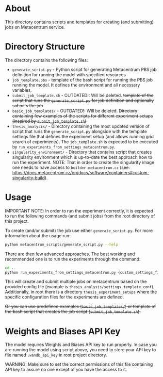 # About
This directory contains scripts and templates for creating
(and submitting) jobs on Metacentrum service.

# Directory Structure
The directory contains the following files:
- `generate_script.py` - Python script for generating Metacentrum PBS job definition for running the model with specified resources
- `job_template.pbs` - template of the bash script for running the PBS job running the model. It defines the environment and all necessary variables.
- `submit_job_template.sh` - OUTDATED!: Will be deleted. ~~template of the script that runs the `generate_script.py` for job definition and optionally submits the job~~
- `basic_job_templates/` - OUTDATED!: Will be deleted. ~~Directory containing few examples of the scripts for different experiment setups (inspired by `submit_job_template.sh`)~~
- `thesis_analysis/` - Directory containing the most updated version of script that runs the `generate_script.py` alongside with the template settings file that defines the experiment setup (and allows running grid search of experiments). The `job_template.sh` is expected to be executed by `run_experiments_from_settings_metacentrum.py`. 
- `singularity_environment/` - Directory that contains script that creates singularity environment which is up-to-date the best approach how to run the experiment. NOTE: That in order to create the singularity image one needs to have access to `builder.metacentrum.cz` (see: https://docs.metacentrum.cz/en/docs/software/containers#custom-singularity-build).

# Usage
IMPORTANT NOTE: In order to run the experiment correctly, it is expected to run the following commands (and submit jobs) from the root directory of this project.

To create (and/or submit) the job use either `generate_script.py`. For more information about the usage run:

```bash
python metacentrum_scripts/generate_script.py --help
```

There are then few advanced approaches. The best working and recommended one is to run the experiments through the command:

```bash
cd ..
python run_experiments_from_settings_metacentrum.py {custom_settings_file}.conf
```

This will create and submit multiple jobs on metacentrum based on 
the provided config file (example is 
`thesis_analysis/settings_template.conf`). Additionally, in root 
there is a directory `thesis_experiment_setups` where the specific 
configuration files for the experiments are defined.


~~Or you can use predefined examples (`basic_job_templates/`) or 
template of the bash script that creates the job script 
(`submit_job_template.sh`).~~

# Weights and Biases API Key
The model requires Weights and Biases API key to run properly. In 
case you are running the model using script above, you need to
store your API key to file named `.wandb_api_key` in root project
directory.

WARNING: Make sure to set the correct permissions of this file 
containing API key to assure no one except of you have the access to 
it.